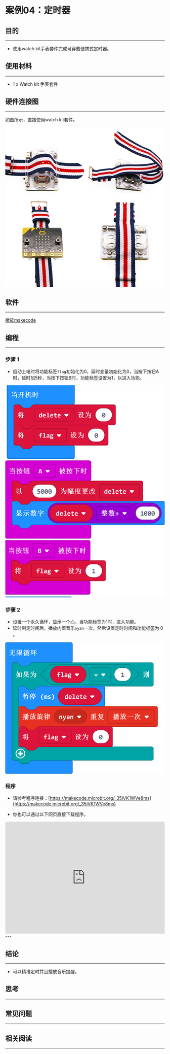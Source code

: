 # 案例04：定时器

## 目的
---
- 使用watch kit手表套件完成可穿戴便携式定时器。

## 使用材料
---

- 1 x Watch kit 手表套件


## 硬件连接图
---

如图所示，直接使用watch kit套件。

![](./images/vOZpBF4.jpg)



## 软件
---

[微软makecode](https://makecode.microbit.org/#)

## 编程
---
### 步骤 1

- 启动上电时将功能标签`flag`初始化为0，延时变量初始化为0，当按下按钮A时，延时加5秒，当按下按钮B时，功能标签设置为1，以进入功能。

![](./images/watch_kit_case_04_01.png)

### 步骤 2

- 设置一个永久循环，显示一个心，当功能标签为1时，进入功能。
- 延时制定时间后，播放内置音乐`nyan`一次。然后设置定时时间和功能标签为 0 。

![](./images/watch_kit_case_04_02.png)



### 程序
- 请参考程序连接：[https://makecode.microbit.org/_35iVK1WVe8ms](https://makecode.microbit.org/_35iVK1WVe8ms)

- 你也可以通过以下网页直接下载程序。

<div style="position:relative;height:0;padding-bottom:70%;overflow:hidden;"><iframe style="position:absolute;top:0;left:0;width:100%;height:100%;" src="https://makecode.microbit.org/#pub:_35iVK1WVe8ms" frameborder="0" sandbox="allow-popups allow-forms allow-scripts allow-same-origin"></iframe></div>  
---


## 结论
---

- 可以精准定时并且播放音乐提醒。

## 思考
---


## 常见问题
---


## 相关阅读  
---

